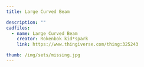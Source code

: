 ```yaml
---
title: Large Curved Beam

description: ""
cadfiles:
  - name: Large Curved Beam
    creator: Rokenbok kid*spark
    link: https://www.thingiverse.com/thing:325243

thumb: /img/sets/missing.jpg
---
```

